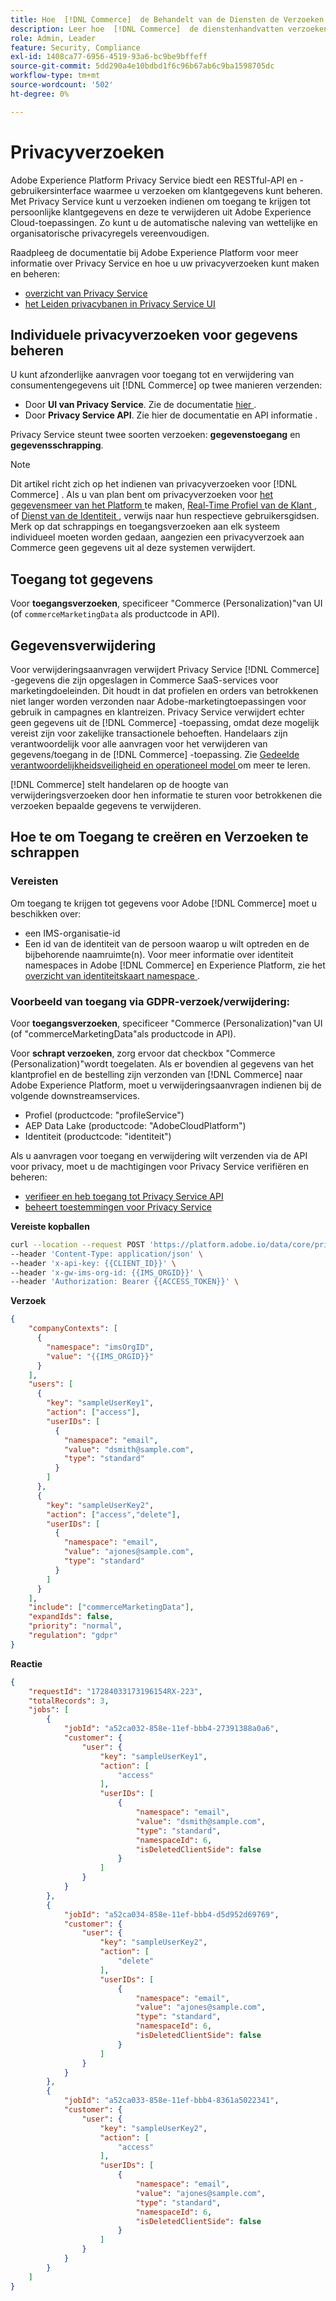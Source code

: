 ```yaml
---
title: Hoe  [!DNL Commerce]  de Behandelt van de Diensten de Verzoeken van de Privacy
description: Leer hoe  [!DNL Commerce]  de dienstenhandvatten verzoeken tot toegang en schrapping gegevens.
role: Admin, Leader
feature: Security, Compliance
exl-id: 1408ca77-6956-4519-93a6-bc9be9bffeff
source-git-commit: 5dd290a4e10bdbd1f6c96b67ab6c9ba1598705dc
workflow-type: tm+mt
source-wordcount: '502'
ht-degree: 0%

---
```


# Privacyverzoeken

Adobe Experience Platform Privacy Service biedt een RESTful-API en -gebruikersinterface waarmee u verzoeken om klantgegevens kunt beheren. Met Privacy Service kunt u verzoeken indienen om toegang te krijgen tot persoonlijke klantgegevens en deze te verwijderen uit Adobe Experience Cloud-toepassingen. Zo kunt u de automatische naleving van wettelijke en organisatorische privacyregels vereenvoudigen.

Raadpleeg de documentatie bij Adobe Experience Platform voor meer informatie over Privacy Service en hoe u uw privacyverzoeken kunt maken en beheren:

* [ overzicht van Privacy Service ](https://experienceleague.adobe.com/en/docs/experience-platform/privacy/home)
* [ het Leiden privacybanen in Privacy Service UI ](https://experienceleague.adobe.com/en/docs/experience-platform/privacy/ui/user-guide)

## Individuele privacyverzoeken voor gegevens beheren

U kunt afzonderlijke aanvragen voor toegang tot en verwijdering van consumentengegevens uit [!DNL Commerce] op twee manieren verzenden:

* Door **UI van Privacy Service**. Zie de documentatie [ hier ](https://experienceleague.adobe.com/en/docs/experience-platform/privacy/ui/user-guide#_blank).
* Door **Privacy Service API**. Zie hier de documentatie [ ](https://developer.adobe.com/experience-platform-apis/references/privacy-service/#_blank) en API informatie [ ](https://developer.adobe.com/experience-platform-apis/#_blank).

Privacy Service steunt twee soorten verzoeken: **gegevenstoegang** en **gegevensschrapping**.

>[!NOTE]
>
>Dit artikel richt zich op het indienen van privacyverzoeken voor [!DNL Commerce] . Als u van plan bent om privacyverzoeken voor [ het gegevensmeer van het Platform ](https://experienceleague.adobe.com/en/docs/experience-platform/catalog/privacy) te maken, [ Real-Time Profiel van de Klant ](https://experienceleague.adobe.com/en/docs/experience-platform/profile/privacy), of [ Dienst van de Identiteit ](https://experienceleague.adobe.com/en/docs/experience-platform/identity/privacy), verwijs naar hun respectieve gebruikersgidsen. Merk op dat schrappings en toegangsverzoeken aan elk systeem individueel moeten worden gedaan, aangezien een privacyverzoek aan Commerce geen gegevens uit al deze systemen verwijdert.

## Toegang tot gegevens

Voor **toegangsverzoeken**, specificeer &quot;Commerce (Personalization)&quot;van UI (of `commerceMarketingData` als productcode in API).

## Gegevensverwijdering

Voor verwijderingsaanvragen verwijdert Privacy Service [!DNL Commerce] -gegevens die zijn opgeslagen in Commerce SaaS-services voor marketingdoeleinden. Dit houdt in dat profielen en orders van betrokkenen niet langer worden verzonden naar Adobe-marketingtoepassingen voor gebruik in campagnes en klantreizen. Privacy Service verwijdert echter geen gegevens uit de [!DNL Commerce] -toepassing, omdat deze mogelijk vereist zijn voor zakelijke transactionele behoeften. Handelaars zijn verantwoordelijk voor alle aanvragen voor het verwijderen van gegevens/toegang in de [!DNL Commerce] -toepassing. Zie [ Gedeelde verantwoordelijkheidsveiligheid en operationeel model ](https://experienceleague.adobe.com/en/docs/commerce-operations/security-and-compliance/shared-responsibility) om meer te leren.

[!DNL Commerce] stelt handelaren op de hoogte van verwijderingsverzoeken door hen informatie te sturen voor betrokkenen die verzoeken bepaalde gegevens te verwijderen.

## Hoe te om Toegang te creëren en Verzoeken te schrappen

### Vereisten

Om toegang te krijgen tot gegevens voor Adobe [!DNL Commerce] moet u beschikken over:

* een IMS-organisatie-id
* Een id van de identiteit van de persoon waarop u wilt optreden en de bijbehorende naamruimte(n). Voor meer informatie over identiteit namespaces in Adobe [!DNL Commerce] en Experience Platform, zie het [ overzicht van identiteitskaart namespace ](https://experienceleague.adobe.com/en/docs/experience-platform/identity/features/namespaces).

### Voorbeeld van toegang via GDPR-verzoek/verwijdering:

Voor **toegangsverzoeken**, specificeer &quot;Commerce (Personalization)&quot;van UI (of &quot;commerceMarketingData&quot;als productcode in API).

Voor **schrapt verzoeken**, zorg ervoor dat checkbox &quot;Commerce (Personalization)&quot;wordt toegelaten. Als er bovendien al gegevens van het klantprofiel en de bestelling zijn verzonden van [!DNL Commerce] naar Adobe Experience Platform, moet u verwijderingsaanvragen indienen bij de volgende downstreamservices.

* Profiel (productcode: &quot;profileService&quot;)
* AEP Data Lake (productcode: &quot;AdobeCloudPlatform&quot;)
* Identiteit (productcode: &quot;identiteit&quot;)

Als u aanvragen voor toegang en verwijdering wilt verzenden via de API voor privacy, moet u de machtigingen voor Privacy Service verifiëren en beheren:

* [ verifieer en heb toegang tot Privacy Service API ](https://experienceleague.adobe.com/en/docs/experience-platform/privacy/api/getting-started)
* [ beheert toestemmingen voor Privacy Service ](https://experienceleague.adobe.com/en/docs/experience-platform/privacy/permissions)

**Vereiste kopballen**

```bash
curl --location --request POST 'https://platform.adobe.io/data/core/privacy/jobs' \
--header 'Content-Type: application/json' \
--header 'x-api-key: {{CLIENT_ID}}' \
--header 'x-gw-ims-org-id: {{IMS_ORGID}}' \
--header 'Authorization: Bearer {{ACCESS_TOKEN}}' \
```

**Verzoek**

```json
{
    "companyContexts": [
      {
        "namespace": "imsOrgID",
        "value": "{{IMS_ORGID}}"
      }
    ],
    "users": [
      {
        "key": "sampleUserKey1",
        "action": ["access"],
        "userIDs": [
          {
            "namespace": "email",
            "value": "dsmith@sample.com",
            "type": "standard"
          }
        ]
      },
      {
        "key": "sampleUserKey2",
        "action": ["access","delete"],
        "userIDs": [
          {
            "namespace": "email",
            "value": "ajones@sample.com",
            "type": "standard"
          }
        ]
      }
    ],
    "include": ["commerceMarketingData"],
    "expandIds": false,
    "priority": "normal",
    "regulation": "gdpr"
}
```

**Reactie**

```json
{
    "requestId": "17284033173196154RX-223",
    "totalRecords": 3,
    "jobs": [
        {
            "jobId": "a52ca032-858e-11ef-bbb4-27391388a0a6",
            "customer": {
                "user": {
                    "key": "sampleUserKey1",
                    "action": [
                        "access"
                    ],
                    "userIDs": [
                        {
                            "namespace": "email",
                            "value": "dsmith@sample.com",
                            "type": "standard",
                            "namespaceId": 6,
                            "isDeletedClientSide": false
                        }
                    ]
                }
            }
        },
        {
            "jobId": "a52ca034-858e-11ef-bbb4-d5d952d69769",
            "customer": {
                "user": {
                    "key": "sampleUserKey2",
                    "action": [
                        "delete"
                    ],
                    "userIDs": [
                        {
                            "namespace": "email",
                            "value": "ajones@sample.com",
                            "type": "standard",
                            "namespaceId": 6,
                            "isDeletedClientSide": false
                        }
                    ]
                }
            }
        },
        {
            "jobId": "a52ca033-858e-11ef-bbb4-8361a5022341",
            "customer": {
                "user": {
                    "key": "sampleUserKey2",
                    "action": [
                        "access"
                    ],
                    "userIDs": [
                        {
                            "namespace": "email",
                            "value": "ajones@sample.com",
                            "type": "standard",
                            "namespaceId": 6,
                            "isDeletedClientSide": false
                        }
                    ]
                }
            }
        }
    ]
}
```
